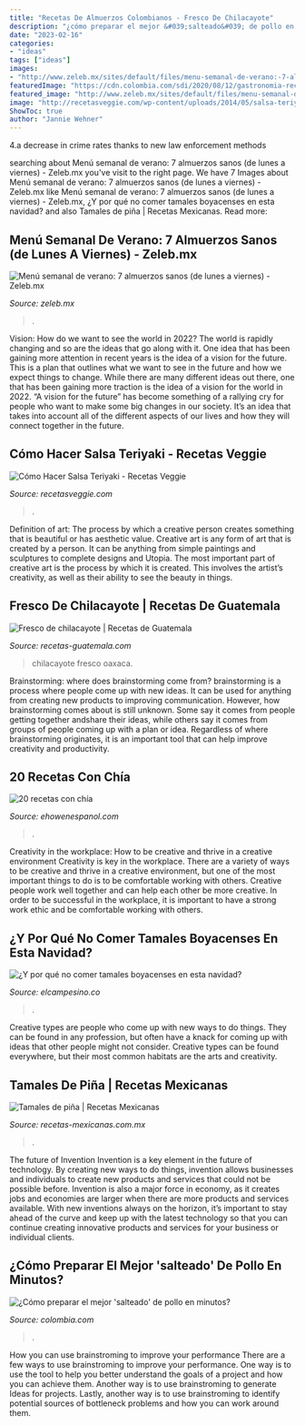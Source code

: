```yaml
---
title: "Recetas De Almuerzos Colombianos - Fresco De Chilacayote"
description: "¿cómo preparar el mejor &#039;salteado&#039; de pollo en minutos?"
date: "2023-02-16"
categories:
- "ideas"
tags: ["ideas"]
images:
- "http://www.zeleb.mx/sites/default/files/menu-semanal-de-verano:-7-almuerzos-sanos-de-lunes-a-viernes.jpg"
featuredImage: "https://cdn.colombia.com/sdi/2020/08/12/gastronomia-recetas-salteado-pollo-849471.jpg"
featured_image: "http://www.zeleb.mx/sites/default/files/menu-semanal-de-verano:-7-almuerzos-sanos-de-lunes-a-viernes.jpg"
image: "http://recetasveggie.com/wp-content/uploads/2014/05/salsa-teriyaki.jpg"
ShowToc: true
author: "Jannie Wehner"
---
```



4.a decrease in crime rates thanks to new law enforcement methods

	

		
searching about Menú semanal de verano: 7 almuerzos sanos (de lunes a viernes) - Zeleb.mx you've visit to the right page. We have 7 Images about Menú semanal de verano: 7 almuerzos sanos (de lunes a viernes) - Zeleb.mx like Menú semanal de verano: 7 almuerzos sanos (de lunes a viernes) - Zeleb.mx, ¿Y por qué no comer tamales boyacenses en esta navidad? and also Tamales de piña | Recetas Mexicanas. Read more:
		
    
## Menú Semanal De Verano: 7 Almuerzos Sanos (de Lunes A Viernes) - Zeleb.mx

<img loading=lazy src="http://www.zeleb.mx/sites/default/files/menu-semanal-de-verano:-7-almuerzos-sanos-de-lunes-a-viernes.jpg" onerror="this.onerror=null;this.src='https://tse4.mm.bing.net/th?id=OIP.GqswQZc9Tz99BREajSQLVQHaLI&amp;pid=15.1';" alt="Menú semanal de verano: 7 almuerzos sanos (de lunes a viernes) - Zeleb.mx">

_Source: zeleb.mx_

>. 

	

Vision: How do we want to see the world in 2022?
The world is rapidly changing and so are the ideas that go along with it. One idea that has been gaining more attention in recent years is the idea of a vision for the future. This is a plan that outlines what we want to see in the future and how we expect things to change. While there are many different ideas out there, one that has been gaining more traction is the idea of a vision for the world in 2022. 
“A vision for the future” has become something of a rallying cry for people who want to make some big changes in our society. It’s an idea that takes into account all of the different aspects of our lives and how they will connect together in the future.

    
## Cómo Hacer Salsa Teriyaki - Recetas Veggie

<img loading=lazy src="http://recetasveggie.com/wp-content/uploads/2014/05/salsa-teriyaki.jpg" onerror="this.onerror=null;this.src='https://tse4.mm.bing.net/th?id=OIP.ucVefofjTk0l_sEpTeoUOAHaFj&amp;pid=15.1';" alt="Cómo Hacer Salsa Teriyaki - Recetas Veggie">

_Source: recetasveggie.com_

>. 

	

Definition of art: The process by which a creative person creates something that is beautiful or has aesthetic value.
Creative art is any form of art that is created by a person. It can be anything from simple paintings and sculptures to complete designs and Utopia. The most important part of creative art is the process by which it is created. This involves the artist’s creativity, as well as their ability to see the beauty in things.

    
## Fresco De Chilacayote | Recetas De Guatemala

<img loading=lazy src="https://www.recetas-guatemala.com/base/stock/Recipe/219-image/219-image_web.jpg" onerror="this.onerror=null;this.src='https://tse3.mm.bing.net/th?id=OIP.xV-aS3MWpqgvlsUum-WFWwHaEL&amp;pid=15.1';" alt="Fresco de chilacayote | Recetas de Guatemala">

_Source: recetas-guatemala.com_

>chilacayote fresco oaxaca. 

	

Brainstorming: where does brainstorming come from?
brainstorming is a process where people come up with new ideas. It can be used for anything from creating new products to improving communication. However, how brainstorming comes about is still unknown. Some say it comes from people getting together andshare their ideas, while others say it comes from groups of people coming up with a plan or idea. Regardless of where brainstorming originates, it is an important tool that can help improve creativity and productivity.

    
## 20 Recetas Con Chía

<img loading=lazy src="https://img-aws.ehowcdn.com/600x600p/photos.demandstudios.com/getty/article/64/111/486667145.jpg" onerror="this.onerror=null;this.src='https://tse1.mm.bing.net/th?id=OIP.g4t11wJFUw3dRCLqaaB9wAAAAA&amp;pid=15.1';" alt="20 recetas con chía">

_Source: ehowenespanol.com_

>. 

	

Creativity in the workplace: How to be creative and thrive in a creative environment
Creativity is key in the workplace. There are a variety of ways to be creative and thrive in a creative environment, but one of the most important things to do is to be comfortable working with others. Creative people work well together and can help each other be more creative. In order to be successful in the workplace, it is important to have a strong work ethic and be comfortable working with others.

    
## ¿Y Por Qué No Comer Tamales Boyacenses En Esta Navidad?

<img loading=lazy src="https://elcampesino.co/wp-content/uploads/2018/12/dsc06493.jpg" onerror="this.onerror=null;this.src='https://tse2.mm.bing.net/th?id=OIP.UMbT5l6TYzDU2K0c8aKw_QHaE9&amp;pid=15.1';" alt="¿Y por qué no comer tamales boyacenses en esta navidad?">

_Source: elcampesino.co_

>. 

	

Creative types are people who come up with new ways to do things. They can be found in any profession, but often have a knack for coming up with ideas that other people might not consider. Creative types can be found everywhere, but their most common habitats are the arts and creativity.

    
## Tamales De Piña | Recetas Mexicanas

<img loading=lazy src="http://recetas-mexicanas.com.mx/wp-content/uploads/2014/07/tamales-pina.jpg" onerror="this.onerror=null;this.src='https://tse2.mm.bing.net/th?id=OIP.DLioyDvHx1rO5GKyHgYRnQHaFV&amp;pid=15.1';" alt="Tamales de piña | Recetas Mexicanas">

_Source: recetas-mexicanas.com.mx_

>. 

	

The future of Invention
Invention is a key element in the future of technology. By creating new ways to do things, invention allows businesses and individuals to create new products and services that could not be possible before. Invention is also a major force in economy, as it creates jobs and economies are larger when there are more products and services available. With new inventions always on the horizon, it’s important to stay ahead of the curve and keep up with the latest technology so that you can continue creating innovative products and services for your business or individual clients.

    
## ¿Cómo Preparar El Mejor &#039;salteado&#039; De Pollo En Minutos?

<img loading=lazy src="https://cdn.colombia.com/sdi/2020/08/12/gastronomia-recetas-salteado-pollo-849471.jpg" onerror="this.onerror=null;this.src='https://tse1.mm.bing.net/th?id=OIP.Cqa4nPDZdRU2mSxTd1Q58gHaEA&amp;pid=15.1';" alt="¿Cómo preparar el mejor &#039;salteado&#039; de pollo en minutos?">

_Source: colombia.com_

>. 

	

How you can use brainstroming to improve your performance
There are a few ways to use brainstroming to improve your performance. One way is to use the tool to help you better understand the goals of a project and how you can achieve them. Another way is to use brainstroming to generate Ideas for projects. Lastly, another way is to use brainstroming to identify potential sources of bottleneck problems and how you can work around them.

